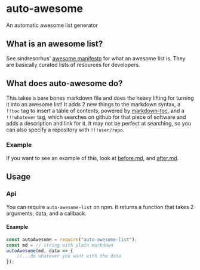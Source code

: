 # auto-awesome
An automatic awesome list generator

## What is an awesome list?
See sindresorhus' [awesome manifesto](https://github.com/sindresorhus/awesome/blob/master/awesome.md) for what an awesome list is. They are basically curated lists of resources for developers.

## What does auto-awesome do?
This takes a bare bones markdown file and does the heavy lifting for turning it into an awesome list!
It adds 2 new things to the markdown syntax, a `!!toc` tag to insert a table of contents, powered by [markdown-toc](https://github.com/jonschlinkert/markdown-toc), and a `!!!whatever` tag, which searches on github for that piece of software and adds a description and link for it. It may not be perfect at searching, so you can also specify a repository with `!!!user/repo`. 

### Example
If you want to see an example of this, look at [before.md](https://github.com/tomblcode/auto-awesome/blob/master/example/before.md.txt), and [after.md](https://github.com/tomblcode/auto-awesome/blob/master/example/after.md).

## Usage
### Api
You can require `auto-awesome-list` on npm.
It returns a function that takes 2 arguments, data, and a callback.
#### Example
```js
const autoAwesome = require("auto-awesome-list");
const md = // string with plain markdown
autoAwesome(md, data => {
    //...do whatever you want with the data
});
```
